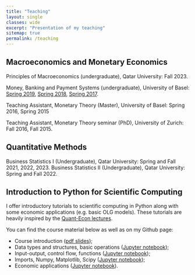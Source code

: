 ```yaml
---
title: "Teaching"
layout: single
classes: wide
excerpt: "Presentation of my teaching"
sitemap: true
permalink: /teaching
---
```


## Macroeconomics and Monetary Economics

Principles of Macroeconomics (undergraduate), Qatar University: Fall 2023.

Money, Banking and Payment Systems (undergraduate), University of Basel: [Spring 2019](https://wwz.unibas.ch/de/wirtschaftstheorie/lehre/fs19/money-banking-and-payment-systems/), [Spring 2018](https://wwz.unibas.ch/de/wirtschaftstheorie/lehre/fs18/money-banking-and-payment-systems/), [Spring 2017](https://wwz.unibas.ch/de/wirtschaftstheorie/lehre/fs17/money-banking-and-payment-systems/).

Teaching Assistant, Monetary Theory (Master), University of Basel: Spring 2016, Spring 2015

Teaching Assistant, Monetary Theory seminar (PhD), University of Zurich: Fall 2016, Fall 2015.

## Quantitative Methods

Business Statistics I (Undergraduate), Qatar University: Spring and Fall 2021, 2022, 2023.
Business Statistics II (Undergraduate), Qatar University: Spring and Fall 2022.

## Introduction to Python for Scientific Computing

I offer introductory tutorials to scientific computing in Python along with some economic applications (e.g. basic OLG models). These tutorials are heavily inspired by the [Quant-Econ lectures](https://lectures.quantecon.org/py/).

You can find the course material below as well as on my Github page:
* Course introduction ([pdf slides](https://www.dropbox.com/s/50w7reqpk6t3cc0/intro_python.pdf?raw=1));
* Data types and structures, basic operations ([Jupyter notebook](http://nbviewer.jupyter.org/github/maitlahcen/intro_python/blob/master/tutorials/python_tutorial_1.ipynb));
* Input-output, control flow, functions ([Jupyter notebook](http://nbviewer.jupyter.org/github/maitlahcen/intro_python/blob/master/tutorials/python_tutorial_2.ipynb));
* Imports, Numpy, Matplotlib, Scipy ([Jupyter notebook](http://nbviewer.jupyter.org/github/maitlahcen/intro_python/blob/master/tutorials/python_tutorial_3.ipynb));
* Economic applications ([Jupyter notebook](http://nbviewer.jupyter.org/github/maitlahcen/intro_python/blob/master/tutorials/python_tutorial_4.ipynb)).
